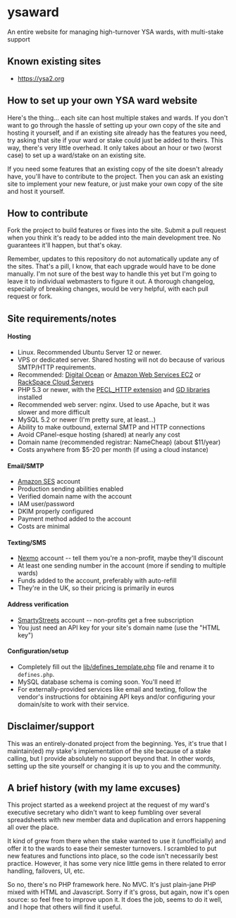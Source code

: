 ysaward
=======

An entire website for managing high-turnover YSA wards, with multi-stake support



Known existing sites
-----------------------

- https://ysa2.org



How to set up your own YSA ward website
-----------------------

Here's the thing... each site can host multiple stakes and wards. If you don't want
to go through the hassle of setting up your own copy of the site and hosting it yourself,
and if an existing site already has the features you need, try asking that site if your
ward or stake could just be added to theirs. This way, there's very little overhead.
It only takes about an hour or two (worst case) to set up a ward/stake on an existing site.

If you need some features that an existing copy of the site doesn't already have, you'll
have to contribute to the project. Then you can ask an existing site to implement your
new feature, or just make your own copy of the site and host it yourself.



How to contribute
-----------------------

Fork the project to build features or fixes into the site. Submit a pull request when
you think it's ready to be added into the main development tree. No guarantees it'll
happen, but that's okay.

Remember, updates to this repository do not automatically update any of the sites. That's
a pill, I know, that each upgrade would have to be done manually. I'm not sure of the best
way to handle this yet but I'm going to leave it to individual webmasters to figure it out.
A thorough changelog, especially of breaking changes, would be very helpful, with each
pull request or fork.



Site requirements/notes
-----------------------

#### Hosting

- Linux. Recommended Ubuntu Server 12 or newer.
- VPS or dedicated server. Shared hosting will not do because of various SMTP/HTTP requirements.
- Recommended: [Digital Ocean](http://www.digitalocean.com) or
	[Amazon Web Services EC2](http://aws.amazon.com/ec2/) or
	[RackSpace Cloud Servers](http://www.rackspace.com/cloud/servers/)
- PHP 5.3 or newer, with the [PECL_HTTP extension](http://php.net/manual/en/http.install.php) and
	[GD libraries](http://php.net/manual/en/book.image.php) installed
- Recommended web server: nginx. Used to use Apache, but it was slower and more difficult
- MySQL 5.2 or newer (I'm pretty sure, at least...)
- Ability to make outbound, external SMTP and HTTP connections
- Avoid CPanel-esque hosting (shared) at nearly any cost
- Domain name (recommended registrar: NameCheap) (about $11/year)
- Costs anywhere from $5-20 per month (if using a cloud instance)

#### Email/SMTP

- [Amazon SES](http://aws.amazon.com/ses/) account
- Production sending abilities enabled
- Verified domain name with the account
- IAM user/password
- DKIM properly configured
- Payment method added to the account
- Costs are minimal

#### Texting/SMS

- [Nexmo](http://www.nexmo.com) account -- tell them you're a non-profit, maybe they'll discount
- At least one sending number in the account (more if sending to multiple wards)
- Funds added to the account, preferably with auto-refill
- They're in the UK, so their pricing is primarily in euros

#### Address verification

- [SmartyStreets](http://smartystreets.com) account -- non-profits get a free subscription
- You just need an API key for your site's domain name (use the "HTML key")


#### Configuration/setup

- Completely fill out the [lib/defines_template.php](https://github.com/mholt/ysaward/blob/master/lib/defines_template.php)
file and rename it to `defines.php`.
- MySQL database schema is coming soon. You'll need it!
- For externally-provided services like email and texting, follow the vendor's instructions for
obtaining API keys and/or configuring your domain/site to work with their service.



Disclaimer/support
-----------------------

This was an entirely-donated project from the beginning. Yes, it's true that I maintain(ed) my stake's
implementation of the site because of a stake calling, but I provide absolutely no support beyond that.
In other words, setting up the site yourself or changing it is up to you and the community.



A brief history (with my lame excuses)
-----------------------

This project started as a weekend project at the request of my ward's executive secretary
who didn't want to keep fumbling over several spreadsheets with new member data and duplication
and errors happening all over the place.

It kind of grew from there when the stake wanted to use it (unofficially) and offer it to
the wards to ease their semester turnovers. I scrambled to put new features and functions
into place, so the code isn't necessarily best practice. However, it has some very nice
little gems in there related to error handling, failovers, UI, etc.

So no, there's no PHP framework here. No MVC. It's just plain-jane PHP mixed with HTML and
Javascript. Sorry if it's gross, but again, now it's open source: so feel free to improve
upon it. It does the job, seems to do it well, and I hope that others will find it useful.